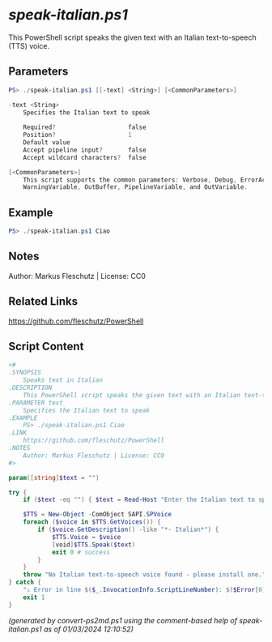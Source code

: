 *speak-italian.ps1*
================

This PowerShell script speaks the given text with an Italian text-to-speech (TTS) voice.

Parameters
----------
```powershell
PS> ./speak-italian.ps1 [[-text] <String>] [<CommonParameters>]

-text <String>
    Specifies the Italian text to speak
    
    Required?                    false
    Position?                    1
    Default value                
    Accept pipeline input?       false
    Accept wildcard characters?  false

[<CommonParameters>]
    This script supports the common parameters: Verbose, Debug, ErrorAction, ErrorVariable, WarningAction, 
    WarningVariable, OutBuffer, PipelineVariable, and OutVariable.
```

Example
-------
```powershell
PS> ./speak-italian.ps1 Ciao

```

Notes
-----
Author: Markus Fleschutz | License: CC0

Related Links
-------------
https://github.com/fleschutz/PowerShell

Script Content
--------------
```powershell
<#
.SYNOPSIS
	Speaks text in Italian 
.DESCRIPTION
	This PowerShell script speaks the given text with an Italian text-to-speech (TTS) voice.
.PARAMETER text
	Specifies the Italian text to speak
.EXAMPLE
	PS> ./speak-italian.ps1 Ciao
.LINK
	https://github.com/fleschutz/PowerShell
.NOTES
	Author: Markus Fleschutz | License: CC0
#>

param([string]$text = "")

try {
	if ($text -eq "") { $text = Read-Host "Enter the Italian text to speak" }

	$TTS = New-Object -ComObject SAPI.SPVoice
	foreach ($voice in $TTS.GetVoices()) {
		if ($voice.GetDescription() -like "*- Italian*") {
			$TTS.Voice = $voice
			[void]$TTS.Speak($text)
			exit 0 # success
		}
	}
	throw "No Italian text-to-speech voice found - please install one."
} catch {
	"⚠️ Error in line $($_.InvocationInfo.ScriptLineNumber): $($Error[0])"
	exit 1
}
```

*(generated by convert-ps2md.ps1 using the comment-based help of speak-italian.ps1 as of 01/03/2024 12:10:52)*

